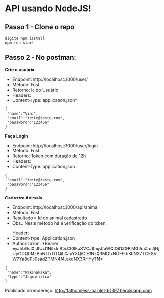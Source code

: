 # API usando NodeJS!

## Passo 1 - Clone o repo

````
digite npm install
npm run start
```` 

## Passo 2 - No postman:

<strong> Crie o usuário </strong>
- Endpoint: http://localhost:3000/user/
- Método: Post
- Retorno: Id do Usuário
- Headers:
- Content-Type: application/json*
````
{
 "name":"Vini",
 "email":"teste@teste.com",
 "password":"123456"
}
````
<strong> Faça Login </strong> 
- Endpoint: http://localhost:3000/user/login
- Método: Post
- Retorno: Token com duração de 12h
- Headers:
- Content-Type: application/json
````
{
 "email":"teste@teste.com",
 "password":"123456"
}
````
<strong> Cadastre Animais </strong>
- Endpoint: http://localhost:3000/api/animal
- Método: Post
- Resultado = Id do animal cadastrado
- Obs.: Neste método há a verificação do token. 
<ul>Header: 
 <li>Content-type: Application/json</li>
 <li>Authorization: *Bearer eyJhbGciOiJIUzI1NiIsInR5cCI6IkpXVCJ9.eyJfaWQiOiI1ZGRjMGJmZmJjNjUyODQ0MzBhNTIxOTQiLCJpYXQiOjE1NzQ3MDIxNDF9.bKbN3ZTCESVW7Ya8oPp0sadZTMN4f4_akdNX3RHYyTM* </li>
 </ul>
 
````
{	
 "name":"Wakanakaka",
 "type":"Jaguatirica"
}
````

Publicado no endereço:
http://fathomless-hamlet-61397.herokuapp.com
